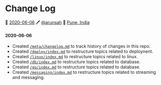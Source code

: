 # Change Log
📅 [2020-06-06](https://arunsah.github.io/meta/changelog#2020-06-06) 🖊️ [@arunsah](https://github.com/arunsah) 🧭 [Pune, India](https://en.wikipedia.org/wiki/Hinjawadi)


#### 2020-06-06
- Created [`/meta/changelog.md`](https://arunsah.github.io/meta/changelog) to track history of changes in this repo.
- Created [`/deploy/index.md`](https://arunsah.github.io/deploy) to restructure topics related to deploynent.
- Created [`/linux/index.md`](https://arunsah.github.io/linux) to restructure topics related to linux.
- Created [`/db/index.md`](https://arunsah.github.io/db) to restructure topics related to database.
- Created [`/go/index.md`](https://arunsah.github.io/go) to restructure topics related to database.
- Created [`/messaging/index.md`](https://arunsah.github.io/messaging) to restructure topics related to streaming and messaging.
